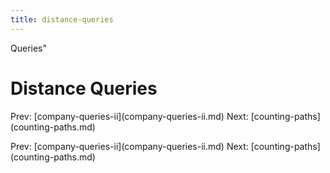 ```yaml
---
title: distance-queries
---
```


Queries\"

# Distance Queries

Prev:
\[company-queries-ii](company-queries-ii.md)
Next: \[counting-paths](counting-paths.md)

Prev:
\[company-queries-ii](company-queries-ii.md)
Next: \[counting-paths](counting-paths.md)
